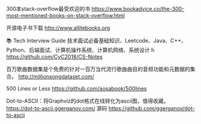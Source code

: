 
300本stack-overflow最受欢迎的书
https://www.bookadvice.co/the-300-most-mentioned-books-on-stack-overflow.html

开源电子书下载
http://www.allitebooks.org

📚 Tech Interview Guide 技术面试必备基础知识、Leetcode、Java、C++、Python、后端面试、计算机操作系统、计算机网络、系统设计 h
https://github.com/CyC2018/CS-Notes

百万歌曲数据集是个免费的针对一百万当代流行歌曲曲目的音频功能和元数据的集合。
http://millionsongdataset.com/

500 Lines or Less 
https://github.com/aosabook/500lines


Dot-to-ASCII：将Graphviz的dot格式在线转化为ascii图，值得收藏。
https://dot-to-ascii.ggerganov.com/
源码 https://github.com/ggerganov/dot-to-ascii

